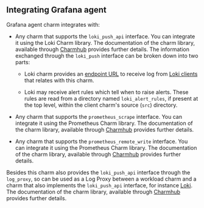 ## Integrating Grafana agent

Grafana agent charm integrates with:


- Any charm that supports the `loki_push_api` interface. You can integrate it using the Loki Charm library. The documentation of the charm library, available through [Charmhub](https://charmhub.io/loki-k8s) provides further details. The information exchanged through the `loki_push` interface can be broken down into two parts:

  - Loki charm provides an [endpoint URL](https://grafana.com/docs/loki/latest/api/#post-lokiapiv1push) to receive log from [Loki clients](https://grafana.com/docs/loki/latest/clients/) that relates with this charm.

  - Loki may receive alert rules which tell when to raise alerts. These rules are read from a directory named `loki_alert_rules`, if present at the top level, within the client charm's source (`src`) directory.


- Any charm that supports the `prometheus_scrape` interface.
You can integrate it using the Prometheus Charm library. The documentation of the charm library, available through [Charmhub](https://charmhub.io/prometheus-k8s/libraries) provides further details.


- Any charm that supports the `prometheus_remote_write` interface.
You can integrate it using the Prometheus Charm library. The documentation of the charm library, available through [Charmhub](https://charmhub.io/prometheus-k8s/libraries) provides further details.


Besides this charm also provides the `loki_push_api` interface through the `log_proxy`, so can be used as a Log Proxy between a workload charm and a charm that also implements the `loki_push_api` interface, for instance [Loki](https://charmhub.io/loki-k8s). The documentation of the charm library, available through [Charmhub](https://charmhub.io/loki-k8s) provides further details.
